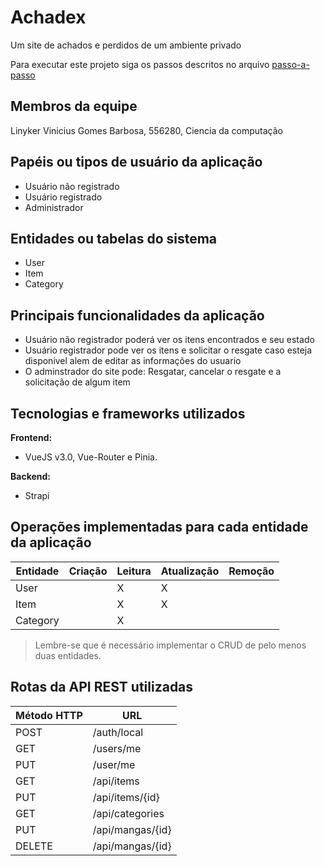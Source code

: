 # Achadex

Um site de achados e perdidos de um ambiente privado

Para executar este projeto siga os passos descritos no arquivo [passo-a-passo](passo-a-passo.md)

## Membros da equipe

Linyker Vinicius Gomes Barbosa, 556280, Ciencia da computação

## Papéis ou tipos de usuário da aplicação

- Usuário não registrado
- Usuário registrado
- Administrador

## Entidades ou tabelas do sistema

- User
- Item
- Category

## Principais funcionalidades da aplicação

- Usuário não registrador poderá ver os itens encontrados e seu estado
- Usuário registrador pode ver os itens e solicitar o resgate caso esteja disponivel alem de editar as informações do usuario
- O adminstrador do site pode: Resgatar, cancelar o resgate e a solicitação de algum item

## Tecnologias e frameworks utilizados

**Frontend:**

- VueJS v3.0, Vue-Router e Pinia.

**Backend:**

- Strapi


## Operações implementadas para cada entidade da aplicação


| Entidade| Criação | Leitura | Atualização | Remoção |
| --- | --- | --- | --- | --- |
| User |  | X | X |  |
| Item |   | X |  X |  |
| Category |  |  X  |  |  |

> Lembre-se que é necessário implementar o CRUD de pelo menos duas entidades.

## Rotas da API REST utilizadas

| Método HTTP | URL |
| --- | --- |
| POST | /auth/local |
| GET | /users/me |
| PUT | /user/me |
| GET | /api/items |
| PUT | /api/items/{id} |
| GET | /api/categories |
| PUT | /api/mangas/{id} |
| DELETE | /api/mangas/{id} |